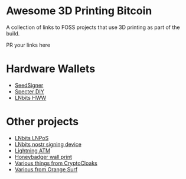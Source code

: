 # Awesome 3D Printing Bitcoin
A collection of links to FOSS projects that use 3D printing as part of the build.

PR your links here

# Hardware Wallets
+ [SeedSigner](https://seedsigner.com/)
+ [Specter DIY](https://github.com/cryptoadvance/specter-diy)
+ [LNbits HWW](https://github.com/lnbits/hardware-wallet)

# Other projects
+ [LNbits LNPoS](https://github.com/lnbits/lnpos)
+ [LNbits nostr signing device](https://github.com/lnbits/nostr-signing-device)
+ [Lightning ATM](https://github.com/21isenough/LightningATM)
+ [Honeybadger wall print](https://www.printables.com/model/127656-honey-badger/files)
+ [Various things from CryptoCloaks](https://www.cryptocloaks.com/file-factory)
+ [Various from Orange Surf](https://orange.surf/tag/designs/)
